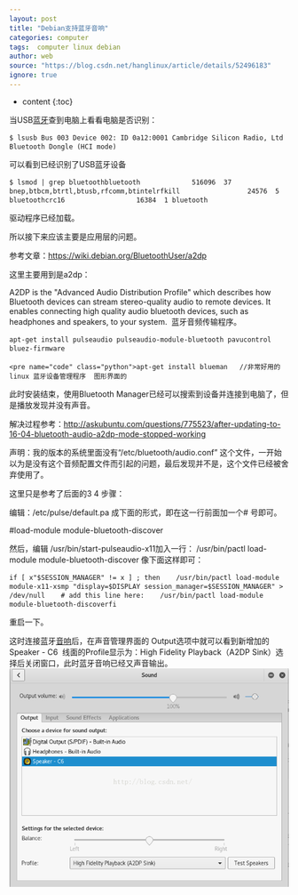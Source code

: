```yaml
---
layout: post
title: "Debian支持蓝牙音响"
categories: computer
tags:  computer linux debian
author: web
source: "https://blog.csdn.net/hanglinux/article/details/52496183"
ignore: true
---
```


* content
{:toc}


当USB[蓝牙](https://www.baidu.com/s?wd=%E8%93%9D%E7%89%99&tn=24004469_oem_dg&rsv_dl=gh_pl_sl_csd)查到电脑上看看电脑是否识别：

    $ lsusb Bus 003 Device 002: ID 0a12:0001 Cambridge Silicon Radio, Ltd Bluetooth Dongle (HCI mode)

  
可以看到已经识别了USB蓝牙设备

    $ lsmod | grep bluetoothbluetooth             516096  37 bnep,btbcm,btrtl,btusb,rfcomm,btintelrfkill                 24576  5 bluetoothcrc16                  16384  1 bluetooth

驱动程序已经加载。

所以接下来应该主要是应用层的问题。

参考文章：https://wiki.debian.org/BluetoothUser/a2dp

这里主要用到是a2dp：

A2DP is the "Advanced Audio Distribution Profile" which describes how Bluetooth devices can stream stereo-quality audio to remote devices. It enables connecting high quality audio bluetooth devices, such as headphones and speakers, to your system.  蓝牙音频传输程序。  

    apt-get install pulseaudio pulseaudio-module-bluetooth pavucontrol bluez-firmware

    <pre name="code" class="python">apt-get install blueman   //非常好用的linux 蓝牙设备管理程序  图形界面的

  
此时安装结束，使用Bluetooth Manager已经可以搜索到设备并连接到电脑了，但是播放发现并没有声音。

解决过程参考：http://askubuntu.com/questions/775523/after-updating-to-16-04-bluetooth-audio-a2dp-mode-stopped-working

声明：我的版本的系统里面没有“/etc/bluetooth/audio.conf” 这个文件，一开始以为是没有这个音频配置文件而引起的问题，最后发现并不是，这个文件已经被舍弃使用了。

这里只是参考了后面的3 4 步骤：

编辑：/etc/pulse/default.pa 成下面的形式，即在这一行前面加一个# 号即可。  
  
#load-module module-bluetooth-discover  

然后，编辑 /usr/bin/start-pulseaudio-x11加入一行： /usr/bin/pactl load-module module-bluetooth-discover 像下面这样即可：

    if [ x"$SESSION_MANAGER" != x ] ; then    /usr/bin/pactl load-module module-x11-xsmp "display=$DISPLAY session_manager=$SESSION_MANAGER" > /dev/null    # add this line here:    /usr/bin/pactl load-module module-bluetooth-discoverfi

  
重启一下。

这时连接蓝牙[音响](https://www.baidu.com/s?wd=%E9%9F%B3%E5%93%8D&tn=24004469_oem_dg&rsv_dl=gh_pl_sl_csd)后，在声音管理界面的 Output选项中就可以看到新增加的 Speaker - C6  线面的Profile显示为：High Fidelity Playback（A2DP Sink）选择后关闭窗口，此时蓝牙音响已经又声音输出。![](/image/os/linux/debian/2019-01-28-Debian支持蓝牙音响.png)  


